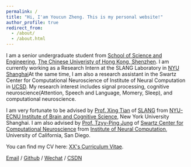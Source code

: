 ```yaml
---
permalink: /
title: "Hi, I'am Youcun Zheng. This is my personal website!"
author_profile: true
redirect_from: 
  - /about/
  - /about.html
---
```



I am a senior undergraduate student from [School of Science and Engineering](https://sse.cuhk.edu.cn/en), [The Chinese Univeristy of Hong Kong, Shenzhen](https://www.cuhk.edu.cn/en). I am currently working as a Research Intern at the SLANG Laboratory in [NYU Shanghai](https://shanghai.nyu.edu/)At the same time, I am also a research assistant in the Swartz Center for Computational Neuroscience of Institute of Neural Computation in [UCSD](https://ucsd.edu/). My research interest includes signal processing, cognitive neuroscience(Attention, Speech and Language, Momery, Sleep), and computational neuroscience.

I am very fortunate to be advised by [Prof. Xing Tian](https://shanghai.nyu.edu/academics/faculty/directory/xing-tian) of [SLANG](https://slangscience.github.io/slang/index.html) from [NYU-ECNU Institute of Brain and Cognitive Science](https://bcs.shanghai.nyu.edu/en), New York University Shanghai. I am also advised by [Prof. Tzyy-Ping Jung](https://sccn.ucsd.edu/~jung/) of [Swartz Center for Computational Neuroscience](https://sccn.ucsd.edu/) from [Institute of Neural Computation](https://inc.ucsd.edu/index.php), University of California, San Diego.

You can find my CV here: [XX's Curriculum Vitae](../assets/Curriculum_Vitae.pdf).

[Email](mailto:XX@stu.pku.edu.cn) / [Github](https://github.com/QiuDi233) / [Wechat](../images/wechat.jpg) / [CSDN](https://blog.csdn.net/qd1813100174?spm=1000.2115.3001.5343)
